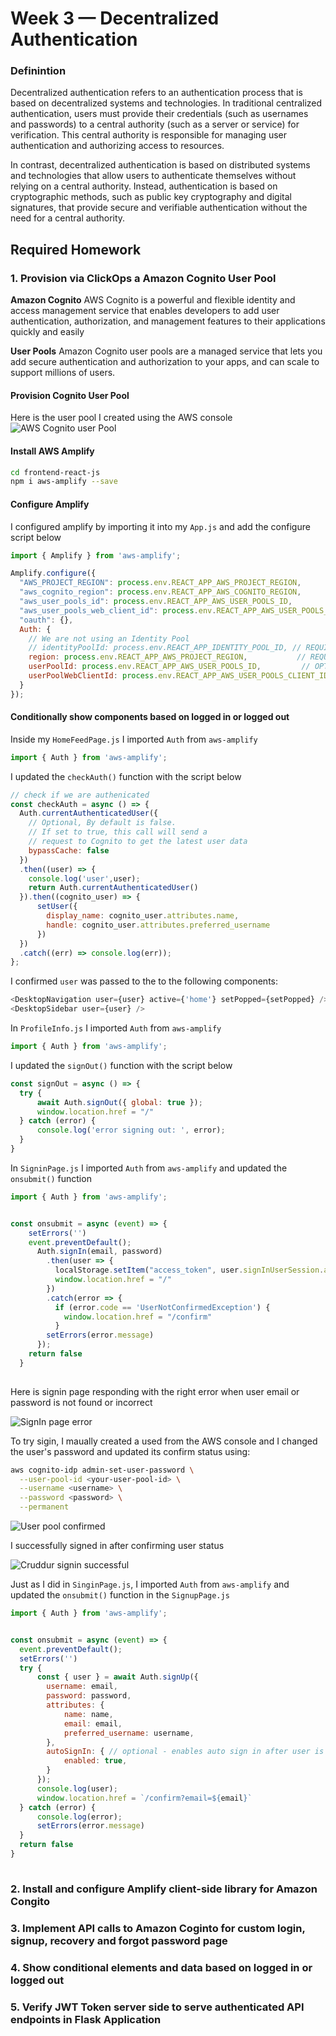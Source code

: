 # Week 3 — Decentralized Authentication

### Definintion
Decentralized authentication refers to an authentication process that is based on decentralized systems and technologies. In traditional centralized authentication, users must provide their credentials (such as usernames and passwords) to a central authority (such as a server or service) for verification. This central authority is responsible for managing user authentication and authorizing access to resources.

In contrast, decentralized authentication is based on distributed systems and technologies that allow users to authenticate themselves without relying on a central authority. Instead, authentication is based on cryptographic methods, such as public key cryptography and digital signatures, that provide secure and verifiable authentication without the need for a central authority.

## Required Homework

### 1. Provision via ClickOps a Amazon Cognito User Pool

**Amazon Cognito**
AWS Cognito is a powerful and flexible identity and access management service that enables developers to add user authentication, authorization, and management features to their applications quickly and easily

**User Pools**
Amazon Cognito user pools are a managed service that lets you add secure authentication and authorization to your apps, and can scale to support millions of users.

#### Provision Cognito User Pool
Here is the user pool I created using the AWS console
![AWS Cognito user Pool](./assets/aws-cognito-userpool-created.png)

#### Install AWS Amplify
```sh
cd frontend-react-js
npm i aws-amplify --save
```

#### Configure Amplify
I configured amplify by importing it into my `App.js` and add the configure script below

```js
import { Amplify } from 'aws-amplify';

Amplify.configure({
  "AWS_PROJECT_REGION": process.env.REACT_APP_AWS_PROJECT_REGION,
  "aws_cognito_region": process.env.REACT_APP_AWS_COGNITO_REGION,
  "aws_user_pools_id": process.env.REACT_APP_AWS_USER_POOLS_ID,
  "aws_user_pools_web_client_id": process.env.REACT_APP_AWS_USER_POOLS_CLIENT_ID,
  "oauth": {},
  Auth: {
    // We are not using an Identity Pool
    // identityPoolId: process.env.REACT_APP_IDENTITY_POOL_ID, // REQUIRED - Amazon Cognito Identity Pool ID
    region: process.env.REACT_APP_AWS_PROJECT_REGION,           // REQUIRED - Amazon Cognito Region
    userPoolId: process.env.REACT_APP_AWS_USER_POOLS_ID,         // OPTIONAL - Amazon Cognito User Pool ID
    userPoolWebClientId: process.env.REACT_APP_AWS_USER_POOLS_CLIENT_ID,   // OPTIONAL - Amazon Cognito Web Client ID (26-char alphanumeric string)
  }
});

```

#### Conditionally show components based on logged in or logged out
Inside my `HomeFeedPage.js` I imported `Auth` from `aws-amplify`
```js
import { Auth } from 'aws-amplify';
```

I updated the `checkAuth()` function with the script below
```js
// check if we are authenicated
const checkAuth = async () => {
  Auth.currentAuthenticatedUser({
    // Optional, By default is false. 
    // If set to true, this call will send a 
    // request to Cognito to get the latest user data
    bypassCache: false 
  })
  .then((user) => {
    console.log('user',user);
    return Auth.currentAuthenticatedUser()
  }).then((cognito_user) => {
      setUser({
        display_name: cognito_user.attributes.name,
        handle: cognito_user.attributes.preferred_username
      })
  })
  .catch((err) => console.log(err));
};
```

I confirmed `user` was passed to the  to the following components:
```js
<DesktopNavigation user={user} active={'home'} setPopped={setPopped} />
<DesktopSidebar user={user} />
```

In `ProfileInfo.js` I imported `Auth` from `aws-amplify`
```js
import { Auth } from 'aws-amplify';
```
I updated the `signOut()` function with the script below
```js
const signOut = async () => {
  try {
      await Auth.signOut({ global: true });
      window.location.href = "/"
  } catch (error) {
      console.log('error signing out: ', error);
  }
}
```

In `SigninPage.js` I imported `Auth` from `aws-amplify` and updated the `onsubmit()` function

```js
import { Auth } from 'aws-amplify';


const onsubmit = async (event) => {
    setErrors('')
    event.preventDefault();
      Auth.signIn(email, password)
        .then(user => {
          localStorage.setItem("access_token", user.signInUserSession.accessToken.jwtToken)
          window.location.href = "/"
        })
        .catch(error => {  
          if (error.code == 'UserNotConfirmedException') {
            window.location.href = "/confirm"
          }
        setErrors(error.message)
      });
    return false
  }
  
```
Here is signin page responding with the right error when user email or password is not found or incorrect

![SignIn page error](./assets/sigin-error.png)

To try sigin, I maually created a used from the AWS console and I changed the user's password and updated its confirm status using:

```sh
aws cognito-idp admin-set-user-password \
  --user-pool-id <your-user-pool-id> \
  --username <username> \
  --password <password> \
  --permanent
```
![User pool confirmed](./assets/userpools-confirmed.png)

I successfully signed in after confirming user status

![Cruddur signin successful](./assets/cruddur_signin_successful.png)

Just as I did in `SinginPage.js`, I imported `Auth` from `aws-amplify` and updated the `onsubmit()` function in the `SignupPage.js`
```js
import { Auth } from 'aws-amplify';


const onsubmit = async (event) => {
  event.preventDefault();
  setErrors('')
  try {
      const { user } = await Auth.signUp({
        username: email,
        password: password,
        attributes: {
            name: name,
            email: email,
            preferred_username: username,
        },
        autoSignIn: { // optional - enables auto sign in after user is confirmed
            enabled: true,
        }
      });
      console.log(user);
      window.location.href = `/confirm?email=${email}`
  } catch (error) {
      console.log(error);
      setErrors(error.message)
  }
  return false
}
  
```

### 2. Install and configure Amplify client-side library for Amazon Congito
### 3. Implement API calls to Amazon Coginto for custom login, signup, recovery and forgot password page
### 4. Show conditional elements and data based on logged in or logged out
### 5. Verify JWT Token server side to serve authenticated API endpoints in Flask Application
